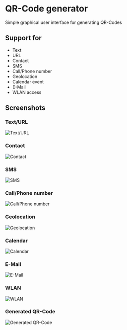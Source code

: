 # QR-Code generator

Simple graphical user interface for generating QR-Codes

## Support for

* Text
* URL
* Contact
* SMS
* Call/Phone number
* Geolocation
* Calendar event
* E-Mail
* WLAN access

## Screenshots

### Text/URL

![Text/URL](imgs/text.png)

### Contact

![Contact](imgs/contact.png)

### SMS

![SMS](imgs/sms.png)

### Call/Phone number

![Call/Phone number](imgs/call.png)

### Geolocation

![Geolocation](imgs/geo.png)

### Calendar

![Calendar](imgs/cal.png)

### E-Mail

![E-Mail](imgs/mail.png)

### WLAN

![WLAN](imgs/wlan.png)

### Generated QR-Code

![Generated QR-Code](imgs/code.png)
